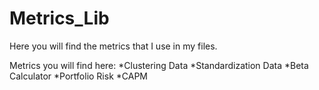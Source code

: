# Metrics_Lib
Here you will find the metrics that I use in my files.

Metrics you will find here:
*Clustering Data
*Standardization Data
*Beta Calculator
*Portfolio Risk
*CAPM
